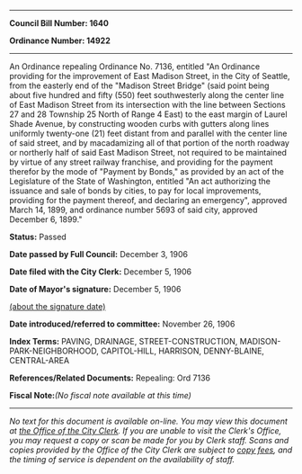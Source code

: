 

********

**Council Bill Number: 1640**
   
**Ordinance Number: 14922**
********

 An Ordinance repealing Ordinance No. 7136, entitled "An Ordinance providing for the improvement of East Madison Street, in the City of Seattle, from the easterly end of the "Madison Street Bridge" (said point being about five hundred and fifty (550) feet southwesterly along the center line of East Madison Street from its intersection with the line between Sections 27 and 28 Township 25 North of Range 4 East) to the east margin of Laurel Shade Avenue, by constructing wooden curbs with gutters along lines uniformly twenty-one (21) feet distant from and parallel with the center line of said street, and by macadamizing all of that portion of the north roadway or northerly half of said East Madison Street, not required to be maintained by virtue of any street railway franchise, and providing for the payment therefor by the mode of "Payment by Bonds," as provided by an act of the Legislature of the State of Washington, entitled "An act authorizing the issuance and sale of bonds by cities, to pay for local improvements, providing for the payment thereof, and declaring an emergency", approved March 14, 1899, and ordinance number 5693 of said city, approved December 6, 1899."

**Status:** Passed
   
**Date passed by Full Council:** December 3, 1906
   
**Date filed with the City Clerk:** December 5, 1906
   
**Date of Mayor's signature:** December 5, 1906
   
[(about the signature date)](/~public/approvaldate.htm)
   
   
   
**Date introduced/referred to committee:** November 26, 1906
   
   
**Index Terms:** PAVING, DRAINAGE, STREET-CONSTRUCTION, MADISON-PARK-NEIGHBORHOOD, CAPITOL-HILL, HARRISON, DENNY-BLAINE, CENTRAL-AREA

**References/Related Documents:** Repealing: Ord 7136

**Fiscal Note:**_(No fiscal note available at this time)_
********

_No text for this document is available on-line. You may view this document at [the Office of the City Clerk](http://www.seattle.gov/leg/clerk/contactUs.htm). If you are unable to visit the Clerk's Office, you may request a copy or scan be made for you by Clerk staff. Scans and copies provided by the Office of the City Clerk are subject to [copy fees](http://clerk.seattle.gov/~public/clerkfees.htm), and the timing of service is dependent on the availability of staff._

